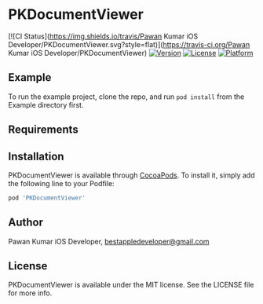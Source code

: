 # PKDocumentViewer

[![CI Status](https://img.shields.io/travis/Pawan Kumar iOS Developer/PKDocumentViewer.svg?style=flat)](https://travis-ci.org/Pawan Kumar iOS Developer/PKDocumentViewer)
[![Version](https://img.shields.io/cocoapods/v/PKDocumentViewer.svg?style=flat)](https://cocoapods.org/pods/PKDocumentViewer)
[![License](https://img.shields.io/cocoapods/l/PKDocumentViewer.svg?style=flat)](https://cocoapods.org/pods/PKDocumentViewer)
[![Platform](https://img.shields.io/cocoapods/p/PKDocumentViewer.svg?style=flat)](https://cocoapods.org/pods/PKDocumentViewer)

## Example

To run the example project, clone the repo, and run `pod install` from the Example directory first.

## Requirements

## Installation

PKDocumentViewer is available through [CocoaPods](https://cocoapods.org). To install
it, simply add the following line to your Podfile:

```ruby
pod 'PKDocumentViewer'
```

## Author

Pawan Kumar iOS Developer, bestappledeveloper@gmail.com

## License

PKDocumentViewer is available under the MIT license. See the LICENSE file for more info.
